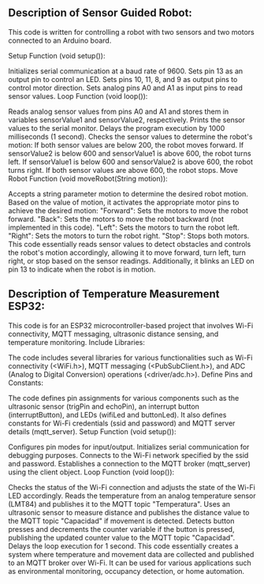 ## Description of Sensor Guided Robot:

This code is written for controlling a robot with two sensors and two motors connected to an Arduino board.

Setup Function (void setup()):

Initializes serial communication at a baud rate of 9600.
Sets pin 13 as an output pin to control an LED.
Sets pins 10, 11, 8, and 9 as output pins to control motor direction.
Sets analog pins A0 and A1 as input pins to read sensor values.
Loop Function (void loop()):

Reads analog sensor values from pins A0 and A1 and stores them in variables sensorValue1 and sensorValue2, respectively.
Prints the sensor values to the serial monitor.
Delays the program execution by 1000 milliseconds (1 second).
Checks the sensor values to determine the robot's motion:
If both sensor values are below 200, the robot moves forward.
If sensorValue2 is below 600 and sensorValue1 is above 600, the robot turns left.
If sensorValue1 is below 600 and sensorValue2 is above 600, the robot turns right.
If both sensor values are above 600, the robot stops.
Move Robot Function (void moveRobot(String motion)):

Accepts a string parameter motion to determine the desired robot motion.
Based on the value of motion, it activates the appropriate motor pins to achieve the desired motion:
"Forward": Sets the motors to move the robot forward.
"Back": Sets the motors to move the robot backward (not implemented in this code).
"Left": Sets the motors to turn the robot left.
"Right": Sets the motors to turn the robot right.
"Stop": Stops both motors.
This code essentially reads sensor values to detect obstacles and controls the robot's motion accordingly, allowing it to move forward, turn left, turn right, or stop based on the sensor readings. Additionally, it blinks an LED on pin 13 to indicate when the robot is in motion.



## Description of Temperature Measurement ESP32:

This code is for an ESP32 microcontroller-based project that involves Wi-Fi connectivity, MQTT messaging, ultrasonic distance sensing, and temperature monitoring. 
Include Libraries:

The code includes several libraries for various functionalities such as Wi-Fi connectivity (<WiFi.h>), MQTT messaging (<PubSubClient.h>), and ADC (Analog to Digital Conversion) operations (<driver/adc.h>).
Define Pins and Constants:

The code defines pin assignments for various components such as the ultrasonic sensor (trigPin and echoPin), an interrupt button (interruptButton), and LEDs (wifiLed and buttonLed). It also defines constants for Wi-Fi credentials (ssid and password) and MQTT server details (mqtt_server).
Setup Function (void setup()):

Configures pin modes for input/output.
Initializes serial communication for debugging purposes.
Connects to the Wi-Fi network specified by the ssid and password.
Establishes a connection to the MQTT broker (mqtt_server) using the client object.
Loop Function (void loop()):

Checks the status of the Wi-Fi connection and adjusts the state of the Wi-Fi LED accordingly.
Reads the temperature from an analog temperature sensor (LMT84) and publishes it to the MQTT topic "Temperatura".
Uses an ultrasonic sensor to measure distance and publishes the distance value to the MQTT topic "Capacidad" if movement is detected.
Detects button presses and decrements the counter variable if the button is pressed, publishing the updated counter value to the MQTT topic "Capacidad".
Delays the loop execution for 1 second.
This code essentially creates a system where temperature and movement data are collected and published to an MQTT broker over Wi-Fi. It can be used for various applications such as environmental monitoring, occupancy detection, or home automation.
